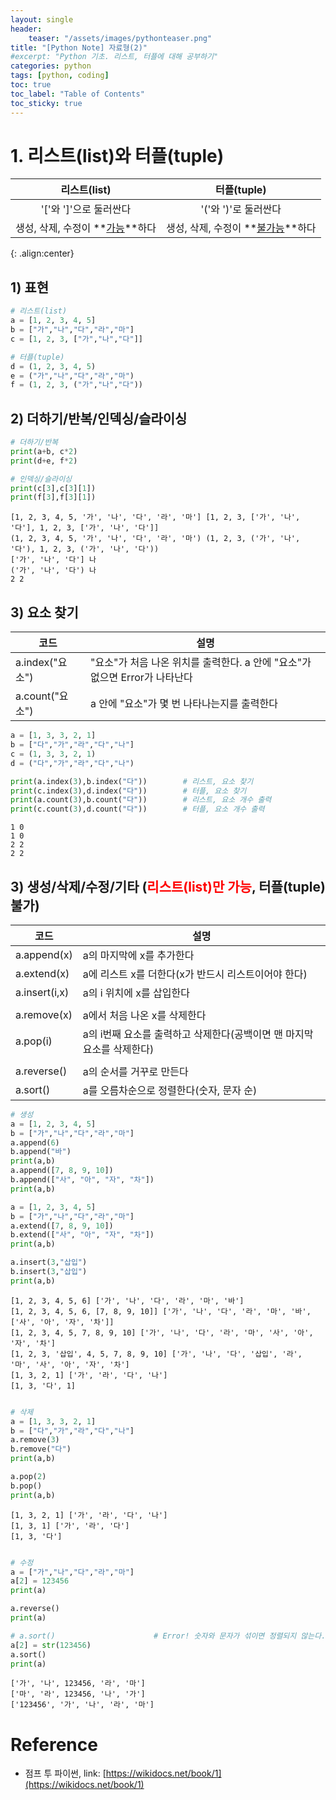 ```yaml
---
layout: single
header:
    teaser: "/assets/images/pythonteaser.png"
title: "[Python Note] 자료형(2)"
#excerpt: "Python 기초. 리스트, 터플에 대해 공부하기"
categories: python
tags: [python, coding]
toc: true
toc_label: "Table of Contents"
toc_sticky: true
---
```


# 1. 리스트(list)와 터플(tuple)

|리스트(list)|터플(tuple)|
|:----:|:----:|
|'['와 ']'으로 둘러싼다|'('와 ')'로 둘러싼다|
|생성, 삭제, 수정이 **<u>가능</u>**하다|생성, 삭제, 수정이 **<u>불가능</u>**하다|
{: .align:center}

## 1) 표현


```python
# 리스트(list)
a = [1, 2, 3, 4, 5]
b = ["가","나","다","라","마"]
c = [1, 2, 3, ["가","나","다"]]

# 터플(tuple)
d = (1, 2, 3, 4, 5)
e = ("가","나","다","라","마")
f = (1, 2, 3, ("가","나","다"))
```

## 2) 더하기/반복/인덱싱/슬라이싱


```python
# 더하기/반복
print(a+b, c*2)
print(d+e, f*2)

# 인덱싱/슬라이싱
print(c[3],c[3][1])
print(f[3],f[3][1])
```

    [1, 2, 3, 4, 5, '가', '나', '다', '라', '마'] [1, 2, 3, ['가', '나', '다'], 1, 2, 3, ['가', '나', '다']]
    (1, 2, 3, 4, 5, '가', '나', '다', '라', '마') (1, 2, 3, ('가', '나', '다'), 1, 2, 3, ('가', '나', '다'))
    ['가', '나', '다'] 나
    ('가', '나', '다') 나
    2 2
    

## 3) 요소 찾기
|코드|설명|
|---|---|
|a.index("요소")|"요소"가 처음 나온 위치를 출력한다. a 안에 "요소"가 없으면 Error가 나타난다|
|a.count("요소")|a 안에 "요소"가 몇 번 나타나는지를 출력한다|


```python
a = [1, 3, 3, 2, 1]
b = ["다","가","라","다","나"]
c = (1, 3, 3, 2, 1)
d = ("다","가","라","다","나")

print(a.index(3),b.index("다"))        # 리스트, 요소 찾기
print(c.index(3),d.index("다"))        # 터플, 요소 찾기
print(a.count(3),b.count("다"))        # 리스트, 요소 개수 출력
print(c.count(3),d.count("다"))        # 터플, 요소 개수 출력


```

    1 0
    1 0
    2 2
    2 2
    

## 3) 생성/삭제/수정/기타 (<span style="color:red">리스트(list)만 가능</span>, 터플(tuple) 불가)

|코드|설명|
|----|----|
|a.append(x)|a의 마지막에 x를 추가한다|
|a.extend(x)|a에 리스트 x를 더한다(x가 반드시 리스트이어야 한다)|
|a.insert(i,x)|a의 i 위치에 x를 삽입한다|
|||
|a.remove(x)|a에서 처음 나온 x를 삭제한다|
|a.pop(i)|a의 i번째 요소를 출력하고 삭제한다(공백이면 맨 마지막 요소를 삭제한다)|
|||
|a.reverse()|a의 순서를 거꾸로 만든다|
|a.sort()|a를 오름차순으로 정렬한다(숫자, 문자 순)|





```python
# 생성
a = [1, 2, 3, 4, 5]
b = ["가","나","다","라","마"]
a.append(6)
b.append("바")
print(a,b)
a.append([7, 8, 9, 10])
b.append(["사", "아", "자", "차"])
print(a,b)

a = [1, 2, 3, 4, 5]
b = ["가","나","다","라","마"]
a.extend([7, 8, 9, 10])
b.extend(["사", "아", "자", "차"])
print(a,b)

a.insert(3,"삽입")
b.insert(3,"삽입")
print(a,b)
```

    [1, 2, 3, 4, 5, 6] ['가', '나', '다', '라', '마', '바']
    [1, 2, 3, 4, 5, 6, [7, 8, 9, 10]] ['가', '나', '다', '라', '마', '바', ['사', '아', '자', '차']]
    [1, 2, 3, 4, 5, 7, 8, 9, 10] ['가', '나', '다', '라', '마', '사', '아', '자', '차']
    [1, 2, 3, '삽입', 4, 5, 7, 8, 9, 10] ['가', '나', '다', '삽입', '라', '마', '사', '아', '자', '차']
    [1, 3, 2, 1] ['가', '라', '다', '나']
    [1, 3, '다', 1]
    


```python

# 삭제
a = [1, 3, 3, 2, 1]
b = ["다","가","라","다","나"]
a.remove(3)
b.remove("다")
print(a,b)

a.pop(2)
b.pop()
print(a,b)

```

    [1, 3, 2, 1] ['가', '라', '다', '나']
    [1, 3, 1] ['가', '라', '다']
    [1, 3, '다']
    


```python

# 수정
a = ["가","나","다","라","마"]
a[2] = 123456
print(a)

a.reverse()
print(a)

# a.sort()                      # Error! 숫자와 문자가 섞이면 정렬되지 않는다.
a[2] = str(123456)
a.sort()
print(a)

```

    ['가', '나', 123456, '라', '마']
    ['마', '라', 123456, '나', '가']
    ['123456', '가', '나', '라', '마']
    

<div class="notice" markdown="1">

# Reference

* 점프 투 파이썬, link: [https://wikidocs.net/book/1](https://wikidocs.net/book/1)
</div>